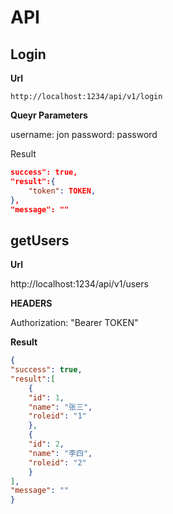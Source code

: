 # API

## Login

**Url**

`http://localhost:1234/api/v1/login`

**Queyr Parameters**

username: jon
password: password

Result

```json
success": true,
"result":{
    "token": TOKEN,
},
"message": ""

```

## getUsers

**Url**

http://localhost:1234/api/v1/users

**HEADERS**

Authorization: "Bearer TOKEN"

**Result**

```json
{
"success": true,
"result":[
    {
    "id": 1,
    "name": "张三",
    "roleid": "1"
    },
    {
    "id": 2,
    "name": "李四",
    "roleid": "2"
    }
],
"message": ""
}
```